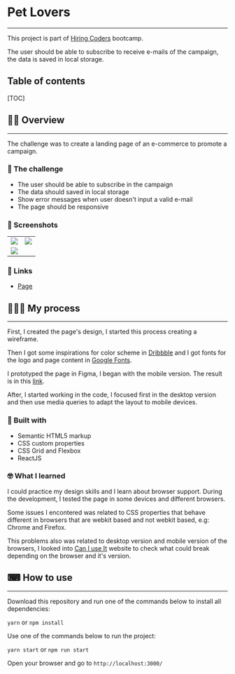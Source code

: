 <h1>Pet Lovers</h1>

------

This project is part of [Hiring Coders](https://www.hiringcoders.com.br/) bootcamp.

The user should be able to subscribe to receive e-mails of the campaign, the data is saved in local storage.

<h2>Table of contents</h2>

[TOC]



## 💁🏿 Overview

------

The challenge was to create a landing page of an e-commerce to promote a campaign.

### 📑 The challenge

- The user should be able to subscribe in the campaign
- The data should saved in local storage
- Show error messages when user doesn't input a valid e-mail
- The page should be responsive

### 📸 Screenshots

<table>
  <tr>
    <td valign="top"><img src="https://user-images.githubusercontent.com/53412533/126078167-e63b8ac9-d797-48db-bb8d-d68cf5bd614c.png"/></td>
    <td valign="top"><img src="https://user-images.githubusercontent.com/53412533/126078185-86c408c6-8266-4498-9b97-ad28c96677e2.png"/></td>
  </tr>
  <tr>
  	<td valign="top" colspan="2"><img src="https://user-images.githubusercontent.com/53412533/126078200-c9f6413b-3e6d-4844-a13a-97788c10b872.png"/></td>
  </tr>
</table>

### 🔗 Links

- [Page](https://pet-lovers.netlify.app/)

  

## 👨🏿‍💻 My process

------

First, I created the page's design, I started this process creating a wireframe.

Then I got some inspirations for color scheme in [Dribbble](https://dribbble.com/) and I got fonts for the logo and page content in [Google Fonts](https://fonts.google.com/).

I prototyped the page in Figma, I began with the mobile version. The result is in this [link](https://www.figma.com/file/lxaua9UAmD7Heg3PxSJntA/pet-lovers?node-id=0%3A1).

After, I started working in the code, I focused first in the desktop version and then use media queries to adapt the layout to mobile devices.

### 🔨 Built with

- Semantic HTML5 markup
- CSS custom properties
- CSS Grid and Flexbox
- ReactJS

### 🤓 What I learned

I could practice my design skills and I learn about browser support. During the development, I tested the page in some devices and different browsers.

Some issues I encontered was related to CSS properties that behave different in browsers that are webkit based and not webkit based, e.g: Chrome and Firefox.

This problems also was related to desktop version and mobile version of the browsers, I looked into [Can I use It](https://caniuse.com/) website to check what could break depending on the browser and it's version.



## ⌨ How to use

------

Download this repository and run one of the commands below to install all dependencies:

`yarn` or `npm install`

Use one of the commands below to run the project:

`yarn start` or `npm run start`

Open your browser and go to `http://localhost:3000/`

